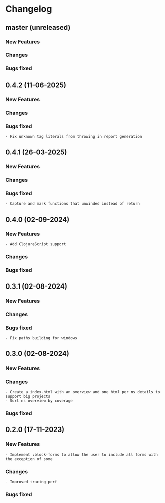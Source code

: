# Changelog

## master (unreleased)
	
### New Features
    
### Changes 

### Bugs fixed

## 0.4.2 (11-06-2025)
	
### New Features
    
### Changes 

### Bugs fixed

    - Fix unknown tag literals from throwing in report generation

## 0.4.1 (26-03-2025)
	
### New Features
    
### Changes 

### Bugs fixed

    - Capture and mark functions that unwinded instead of return

## 0.4.0 (02-09-2024)
	
### New Features
    
    - Add ClojureScript support
    
### Changes 
### Bugs fixed

## 0.3.1 (02-08-2024)
	
### New Features
### Changes 
### Bugs fixed

    - Fix paths building for windows

## 0.3.0 (02-08-2024)
	
### New Features
### Changes

    - Create a index.html with an overview and one html per ns details to support big projects
    - Sort ns overview by coverage
    
### Bugs fixed

## 0.2.0 (17-11-2023)
	
### New Features 

    - Implement :block-forms to allow the user to include all forms with the exception of some
    
### Changes

    - Improved tracing perf
    
### Bugs fixed
    
    
